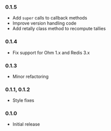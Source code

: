 ### 0.1.5

 - Add `super` calls to callback methods
 - Improve version handling code
 - Add retally class method to recompute tallies

### 0.1.4

 - Fix support for Ohm 1.x and Redis 3.x

### 0.1.3

 - Minor refactoring

### 0.1.1, 0.1.2

 - Style fixes

### 0.1.0

 - Initial release
